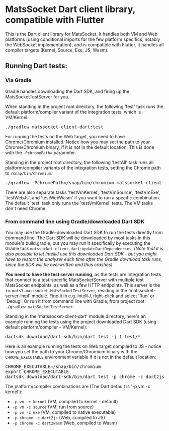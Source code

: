 # MatsSocket Dart client library, compatible with Flutter

This is the Dart client library for MatsSocket. It handles both VM and Web platforms (using conditional imports for
the few platform specifics, notably the WebSocket implementation), and is compatible with Flutter. It handles all
compiler targets (Kernel, Source, Exe, JS, Wasm).

## Running Dart tests:

### Via Gradle

Gradle handles downloading the Dart SDK, and firing up the MatsSocketTestServer for you.

When standing in the project root directory, the following 'test' task runs the default platform/compiler variant of the
integration tests, which is VM/Kernel.
<pre>
./gradlew matssocket-client-dart:test
</pre>

For running the tests on the Web target, you need to have Chrome/Chromium installed. Notice how you may set the path
to your Chrome/Chromium binary, if it is not in the default location. This is done with the `-PchromePath=` parameter.

Standing in the project root directory, the following 'testAll' task runs all platform/compiler variants of the
integration tests, setting the Chrome path to `/snap/bin/chromium`.

<pre>
./gradlew -PchromePath=/snap/bin/chromium matssocket-client-dart:testAll
</pre>

There are also separate tasks 'testVmKernel', 'testVmSource', 'testVmExe', 'testWebJs', and 'testWebWasm' if you want to
run a specific combination. The default 'test' task only runs the 'testVmKernel' tests. The VM tasks don't need Chrome.

### From command line using Gradle/downloaded Dart SDK

You may use the Gradle-downloaded Dart SDK to run the tests directly from command line. The Dart SDK will be downloaded
by most tasks in this module's build.gradle, but you may run it specifically by executing the Gradle task
<code>matssocket-client-dart:updateDartDependencies</code>. _(Note that it is also possible to let IntelliJ use this
downloaded Dart SDK - but you might have to restart the analyzer each time after the Gradle download task runs, since
the SDK will be overwritten and thus crashes)_

**You need to have the test server running**, as the tests are integration tests that connect to a test-specific
MatsSocketServer with multiple test MatsSocket endpoints, as well as a few HTTP endpoints.
This server is the <code>io.mats3.matssocket.MatsSocketTestServer</code>, residing in the 'matssocket-server-impl'
module. Find it in e.g. IntelliJ, right-click and select 'Run' or 'Debug'. Or run it from command line with Gradle,
from project root: <code>./gradlew matsSocketTestServer</code>.

Standing in the 'matssocket-client-dart' module directory, here's an example running the tests using the project
downloaded Dart SDK (using default platform/compiler - VM/Kernel):
<pre>
dartsdk_download/dart-sdk/bin/dart test -j 1 test/*</pre>

Here is an example running the tests on Web target compiled to JS - notice how you set the path to your Chrome/Chromium
binary with the `CHROME_EXECUTABLE` environment variable if it is not in the default location:

<pre>
CHROME_EXECUTABLE=/snap/bin/chromium
export CHROME_EXECUTABLE
dartsdk_download/dart-sdk/bin/dart test -p chrome -c dart2js -j 1 test/*</pre>

The platform/compiler combinations are (The Dart default is '-p vm -c kernel'):

* `-p vm -c kernel` (VM, compiled to kernel - default)
* `-p vm -c source` (VM, run from source)
* `-p vm -c exe` (VM, compiled to native executable)
* `-p chrome -c dart2js` (Web, compiled to JS)
* `-p chrome -c dart2wasm` (Web, compiled to Wasm)

